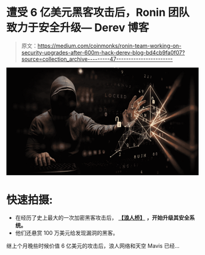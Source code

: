 # 遭受 6 亿美元黑客攻击后，Ronin 团队致力于安全升级— Derev 博客

> 原文：<https://medium.com/coinmonks/ronin-team-working-on-security-upgrades-after-600m-hack-derev-blog-bd4cb9fa0f07?source=collection_archive---------47----------------------->

![](img/6a2f682787a109063bf47e100a9f8d23.png)

# 快速拍摄:

*   在经历了史上最大的一次加密黑客攻击后， [**【浪人桥】**](https://derev.co/blog/ronin-network-loses-620-million-in-one-of-the-largest-hacks-in-crypto-history) **，开始升级其安全系统。**
*   他们还悬赏 100 万美元给发现漏洞的黑客。

继上个月晚些时候价值 6 亿美元的攻击后，浪人网络和天空 Mavis 已经…